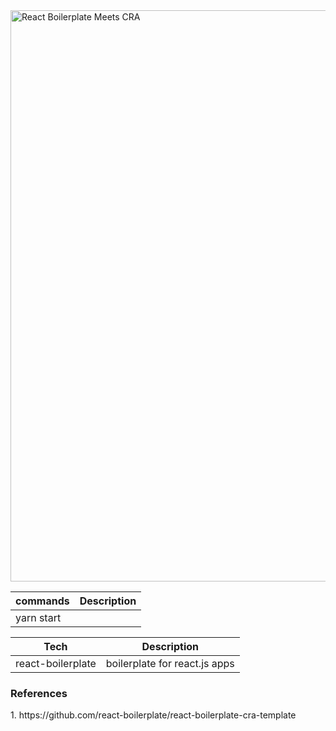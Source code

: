 <img width="914" alt="React Boilerplate Meets CRA" src="https://user-images.githubusercontent.com/3495307/80274591-2d5daa00-86e4-11ea-8fba-404f1cdba87e.png" align="center">
<br />

| commands   | Description |
| ---------- | ----------- |
| yarn start |

| Tech              | Description                   |
| ----------------- | ----------------------------- |
| react-boilerplate | boilerplate for react.js apps |

<h3>References</h3>
1. https://github.com/react-boilerplate/react-boilerplate-cra-template
